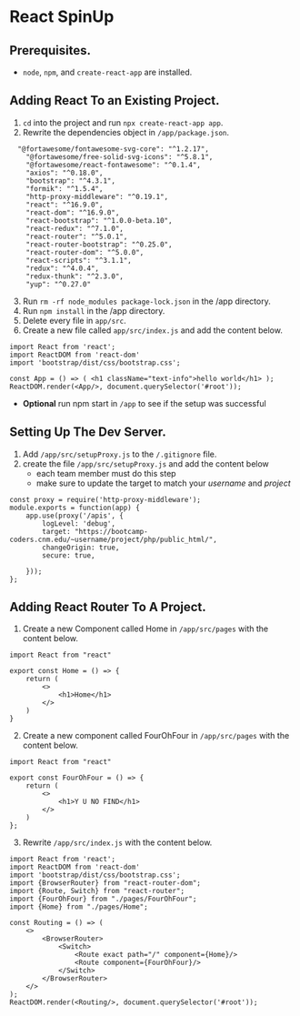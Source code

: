 # React SpinUp 
## Prerequisites.
* `node`, `npm`, and `create-react-app` are installed.
## Adding React To an Existing Project.
1. `cd` into the project and run `npx create-react-app app`.
2. Rewrite the dependencies object in `/app/package.json`.
```
  "@fortawesome/fontawesome-svg-core": "^1.2.17",
    "@fortawesome/free-solid-svg-icons": "^5.8.1",
    "@fortawesome/react-fontawesome": "^0.1.4",
    "axios": "^0.18.0",
    "bootstrap": "^4.3.1",
    "formik": "^1.5.4",
    "http-proxy-middleware": "^0.19.1",
    "react": "^16.9.0",
    "react-dom": "^16.9.0",
    "react-bootstrap": "^1.0.0-beta.10",
    "react-redux": "^7.1.0",
    "react-router": "^5.0.1",
    "react-router-bootstrap": "^0.25.0",
    "react-router-dom": "^5.0.0",
    "react-scripts": "^3.1.1",
    "redux": "^4.0.4",
    "redux-thunk": "^2.3.0",
    "yup": "^0.27.0"
```
3. Run `rm -rf node_modules package-lock.json` in the /app directory.
4. Run `npm install` in the /app directory.
5. Delete every file in `app/src`.
6. Create a new file called `app/src/index.js` and add the content below.
```
import React from 'react';
import ReactDOM from 'react-dom'
import 'bootstrap/dist/css/bootstrap.css';

const App = () => ( <h1 className="text-info">hello world</h1> );
ReactDOM.render(<App/>, document.querySelector('#root'));
```
* __Optional__ run npm start in `/app` to see if the setup was successful
## Setting Up The Dev Server.
1. Add `/app/src/setupProxy.js` to the `/.gitignore` file.
2. create the file `/app/src/setupProxy.js` and add the content below
    * each team member must do this step
	* make sure to update the target to match your _username_ and _project_ 
```
const proxy = require('http-proxy-middleware');
module.exports = function(app) {
	app.use(proxy('/apis', {
		logLevel: 'debug',
		target: "https://bootcamp-coders.cnm.edu/~username/project/php/public_html/",
		changeOrigin: true,
		secure: true,

	}));
};
```
## Adding React Router To A Project.
1. Create a new Component called Home in `/app/src/pages` with the content below.
```
import React from "react"

export const Home = () => {
	return (
		<>
			<h1>Home</h1>
		</>
	)
}
```
2. Create a new component called FourOhFour in `/app/src/pages` with the content below.
```
import React from "react"

export const FourOhFour = () => {
	return (
		<>
			<h1>Y U NO FIND</h1>
		</>
	)
};

```
3. Rewrite `/app/src/index.js` with the content below.
```
import React from 'react';
import ReactDOM from 'react-dom'
import 'bootstrap/dist/css/bootstrap.css';
import {BrowserRouter} from "react-router-dom";
import {Route, Switch} from "react-router";
import {FourOhFour} from "./pages/FourOhFour";
import {Home} from "./pages/Home";

const Routing = () => (
	<>
        <BrowserRouter>
			<Switch>
				<Route exact path="/" component={Home}/>
				<Route component={FourOhFour}/>
			</Switch>
		</BrowserRouter>
	</>
);
ReactDOM.render(<Routing/>, document.querySelector('#root'));
```
